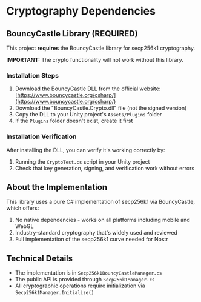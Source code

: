 # Cryptography Dependencies

## BouncyCastle Library (REQUIRED)

This project **requires** the BouncyCastle library for secp256k1 cryptography. 

**IMPORTANT:** The crypto functionality will not work without this library.

### Installation Steps

1. Download the BouncyCastle DLL from the official website: [https://www.bouncycastle.org/csharp/](https://www.bouncycastle.org/csharp/)
2. Download the "BouncyCastle.Crypto.dll" file (not the signed version)
3. Copy the DLL to your Unity project's `Assets/Plugins` folder
4. If the `Plugins` folder doesn't exist, create it first

### Installation Verification

After installing the DLL, you can verify it's working correctly by:

1. Running the `CryptoTest.cs` script in your Unity project
2. Check that key generation, signing, and verification work without errors

## About the Implementation

This library uses a pure C# implementation of secp256k1 via BouncyCastle, which offers:

1. No native dependencies - works on all platforms including mobile and WebGL
2. Industry-standard cryptography that's widely used and reviewed
3. Full implementation of the secp256k1 curve needed for Nostr

## Technical Details

- The implementation is in `Secp256k1BouncyCastleManager.cs`
- The public API is provided through `Secp256k1Manager.cs`
- All cryptographic operations require initialization via `Secp256k1Manager.Initialize()` 